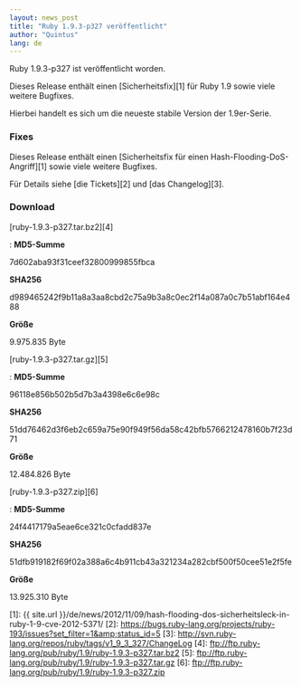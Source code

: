 ```yaml
---
layout: news_post
title: "Ruby 1.9.3-p327 veröffentlicht"
author: "Quintus"
lang: de
---
```


Ruby 1.9.3-p327 ist veröffentlicht worden.

Dieses Release enthält einen [Sicherheitsfix][1] für Ruby 1.9 sowie
viele weitere Bugfixes.

Hierbei handelt es sich um die neueste stabile Version der 1.9er-Serie.

### Fixes

Dieses Release enthält einen [Sicherheitsfix für einen
Hash-Flooding-DoS-Angriff][1] sowie viele weitere Bugfixes.

Für Details siehe [die Tickets][2] und [das Changelog][3].

### Download

[ruby-1.9.3-p327.tar.bz2][4]

: **MD5-Summe**

  7d602aba93f31ceef32800999855fbca

  **SHA256**

  d989465242f9b11a8a3aa8cbd2c75a9b3a8c0ec2f14a087a0c7b51abf164e488

  **Größe**

  9\.975.835 Byte

[ruby-1.9.3-p327.tar.gz][5]

: **MD5-Summe**

  96118e856b502b5d7b3a4398e6c6e98c

  **SHA256**

  51dd76462d3f6eb2c659a75e90f949f56da58c42bfb5766212478160b7f23d71

  **Größe**

  12\.484.826 Byte

[ruby-1.9.3-p327.zip][6]

: **MD5-Summe**

  24f4417179a5eae6ce321c0cfadd837e

  **SHA256**

  51dfb919182f69f02a388a6c4b911cb43a321234a282cbf500f50cee51e2f5fe

  **Größe**

  13\.925.310 Byte



[1]: {{ site.url }}/de/news/2012/11/09/hash-flooding-dos-sicherheitsleck-in-ruby-1-9-cve-2012-5371/
[2]: https://bugs.ruby-lang.org/projects/ruby-193/issues?set_filter=1&amp;status_id=5
[3]: http://svn.ruby-lang.org/repos/ruby/tags/v1_9_3_327/ChangeLog
[4]: ftp://ftp.ruby-lang.org/pub/ruby/1.9/ruby-1.9.3-p327.tar.bz2
[5]: ftp://ftp.ruby-lang.org/pub/ruby/1.9/ruby-1.9.3-p327.tar.gz
[6]: ftp://ftp.ruby-lang.org/pub/ruby/1.9/ruby-1.9.3-p327.zip
